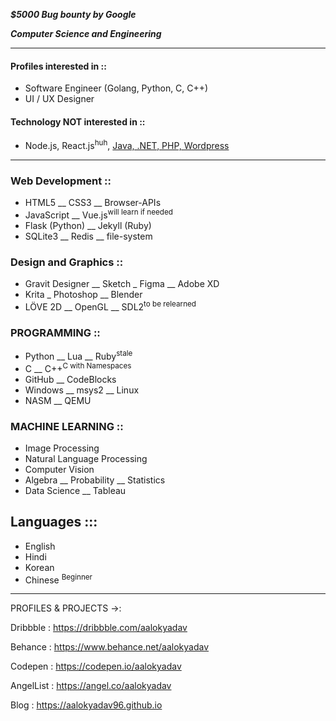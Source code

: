 _**$5000 Bug bounty by Google**_

_**Computer Science and Engineering**_

----------

#### Profiles interested in ::

- Software Engineer (Golang, Python, C, C++)
- UI / UX Designer

#### Technology NOT interested in ::

- Node.js, React.js<sup>huh</sup>, [Java, .NET, PHP, Wordpress](https://qr.ae/pGKOFd)

------------------------

### Web Development ::

- HTML5 __ CSS3 __ Browser-APIs
- JavaScript __ Vue.js<sup>will learn if needed</sup>
- Flask (Python) __ Jekyll (Ruby)
- SQLite3 __ Redis __ file-system

### Design and Graphics ::

- Gravit Designer __ Sketch _ Figma __ Adobe XD
- Krita _ Photoshop __ Blender
- LÖVE 2D __ OpenGL __ SDL2<sup>to be relearned</sup>

### PROGRAMMING ::
- Python __ Lua __ Ruby<sup>stale</sup>
- C __ C++<sup>C with Namespaces</sup>
- GitHub __ CodeBlocks
- Windows __ msys2 __ Linux
- NASM __ QEMU

### MACHINE LEARNING ::
- Image Processing
- Natural Language Processing
- Computer Vision
- Algebra __ Probability __ Statistics
- Data Science __ Tableau

Languages :::
--------------
- English
- Hindi
- Korean
- Chinese <sup>Beginner</sup>

*************************************

PROFILES & PROJECTS ->:

Dribbble  : https://dribbble.com/aalokyadav

Behance  : https://www.behance.net/aalokyadav

Codepen : https://codepen.io/aalokyadav

AngelList : https://angel.co/aalokyadav

Blog        : https://aalokyadav96.github.io
